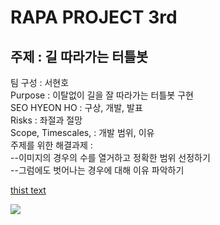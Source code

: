 # RAPA PROJECT 3rd
## 주제 : 길 따라가는 터틀봇

팀 구성 : 서현호   
Purpose : 이탈없이 길을 잘 따라가는 터틀봇 구현  
SEO HYEON HO : 구상, 개발, 발표  
Risks : 좌절과 절망  
Scope, Timescales, : 개발 범위, 이유  
주제를 위한 해결과제 :  
--이미지의 경우의 수를 열거하고 정확한 범위 선정하기   
--그럼에도 벗어나는 경우에 대해 이유 파악하기   


[thist text](./project_desc/README.md)




<img src='https://www.ros.org/imgs/ros-noetic-ninjemys.svg' />

